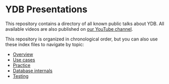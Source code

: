 # YDB Presentations

This repository contains a directory of all known public talks about YDB. All available videos are also published on [our YouTube channel](https://www.youtube.com/c/YDBPlatform).

This repository is organized in chronological order, but you can also use these index files to navigate by topic:

* [Overview](overview.md)
* [Use cases](use_cases.md)
* [Practice](practice.md)
* [Database internals](database_internals.md)
* [Testing](testing.md)